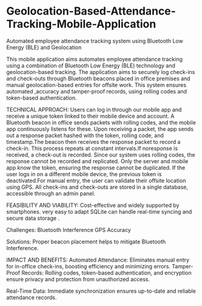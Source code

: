 # Geolocation-Based-Attendance-Tracking-Mobile-Application
Automated employee attendance tracking system using Bluetooth Low Energy (BLE) and Geolocation

This mobile application aims automates employee attendance tracking using a combination of Bluetooth Low Energy (BLE) technology and geolocation-based tracking. The application aims to securely log check-ins and check-outs through Bluetooth beacons placed in office premises and manual geolocation-based entries for offsite work. This system ensures automated ,accuracy and tamper-proof records, using rolling codes and token-based authentication.

TECHNICAL APPROACH:
Users can log in through our mobile app and receive a unique token linked to their mobile device and account. A Bluetooth beacon in office sends packets with rolling codes, and the mobile app continuously listens
for these. Upon receiving a packet, the app sends out a response packet hashed with the token, rolling code, and timestamp.The beacon then receives the response packet to record a check-in. This process repeats
at constant intervals.If noresponse is received, a check-out is recorded.
Since our system uses rolling codes, the response cannot be recorded and replicated. Only the server and mobile app know the token, ensuring the response cannot be duplicated.
If the user logs in on a different mobile device, the previous token is deactivated.For manual entry, the user can validate their offsite location using GPS. All check-ins and check-outs are stored in a single database, accessible through an admin panel.

FEASIBILITY AND VIABILITY:
Cost-effective and widely supported by smartphones.
very easy to adapt
SQLite can handle real-time syncing and secure data storage .

Challenges:
Bluetooth Interference
GPS Accuracy

Solutions:
Proper beacon placement helps to mitigate Bluetooth Interference.

IMPACT AND BENEFITS:
Automated Attendance: Eliminates manual entry for in-office check-ins, boosting efficiency and minimizing errors.
Tamper-Proof Records: Rolling codes, token-based authentication, and encryption ensure privacy and protection from unauthorized access.

Real-Time Data: Immediate synchronization ensures up-to-date and reliable attendance records.
